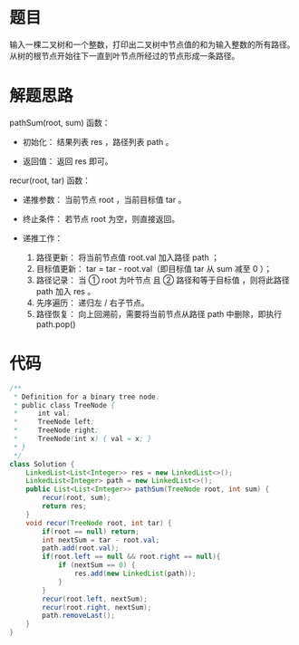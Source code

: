 # 题目

输入一棵二叉树和一个整数，打印出二叉树中节点值的和为输入整数的所有路径。从树的根节点开始往下一直到叶节点所经过的节点形成一条路径。

# 解题思路

pathSum(root, sum) 函数：

* 初始化： 结果列表 res ，路径列表 path 。

* 返回值： 返回 res 即可。

recur(root, tar) 函数：

* 递推参数： 当前节点 root ，当前目标值 tar 。

* 终止条件： 若节点 root 为空，则直接返回。

* 递推工作：
  1. 路径更新： 将当前节点值 root.val 加入路径 path ；
  2. 目标值更新： tar = tar - root.val（即目标值 tar 从 sum 减至 0 ）；
  3. 路径记录： 当 ① root 为叶节点 且 ② 路径和等于目标值 ，则将此路径 path 加入 res 。
  4. 先序遍历： 递归左 / 右子节点。
  5. 路径恢复： 向上回溯前，需要将当前节点从路径 path 中删除，即执行 path.pop()



# 代码

```java
/**
 * Definition for a binary tree node.
 * public class TreeNode {
 *     int val;
 *     TreeNode left;
 *     TreeNode right;
 *     TreeNode(int x) { val = x; }
 * }
 */
class Solution {
    LinkedList<List<Integer>> res = new LinkedList<>();
    LinkedList<Integer> path = new LinkedList<>(); 
    public List<List<Integer>> pathSum(TreeNode root, int sum) {
        recur(root, sum);
        return res;
    }
    void recur(TreeNode root, int tar) {
        if(root == null) return;
        int nextSum = tar - root.val;
        path.add(root.val);
        if(root.left == null && root.right == null){
            if (nextSum == 0) {
                res.add(new LinkedList(path));
            }
        }
        recur(root.left, nextSum);
        recur(root.right, nextSum);
        path.removeLast();
    }
}
```

